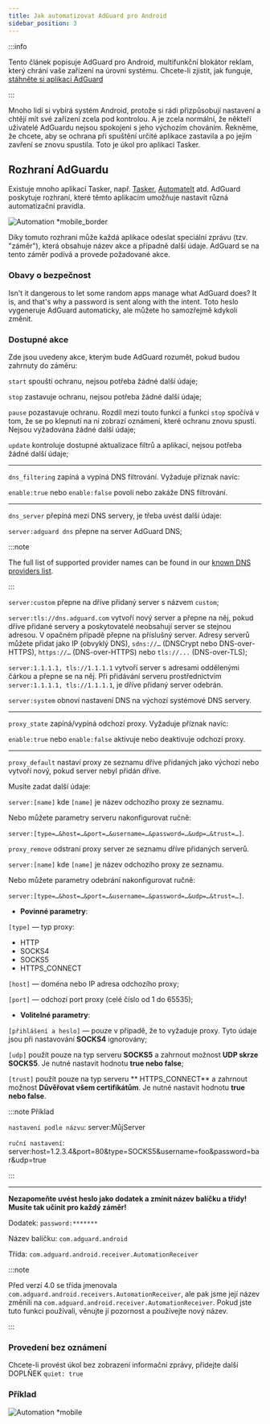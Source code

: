 ```yaml
---
title: Jak automatizovat AdGuard pro Android
sidebar_position: 3
---
```


:::info

Tento článek popisuje AdGuard pro Android, multifunkční blokátor reklam, který chrání vaše zařízení na úrovni systému. Chcete-li zjistit, jak funguje, [stáhněte si aplikaci AdGuard](https://agrd.io/download-kb-adblock)

:::

Mnoho lidí si vybírá systém Android, protože si rádi přizpůsobují nastavení a chtějí mít své zařízení zcela pod kontrolou. A je zcela normální, že někteří uživatelé AdGuardu nejsou spokojeni s jeho výchozím chováním. Řekněme, že chcete, aby se ochrana při spuštění určité aplikace zastavila a po jejím zavření se znovu spustila. Toto je úkol pro aplikaci Tasker.

## Rozhraní AdGuardu

Existuje mnoho aplikací Tasker, např. [Tasker](https://play.google.com/store/apps/details?id=net.dinglisch.android.taskerm&noprocess), [AutomateIt](https://play.google.com/store/apps/details?id=AutomateIt.mainPackage&noprocess) atd. AdGuard poskytuje rozhraní, které těmto aplikacím umožňuje nastavit různá automatizační pravidla.

![Automation *mobile_border](https://cdn.adtidy.org/blog/new/mmwmfautomation.jpg)

Díky tomuto rozhraní může každá aplikace odeslat speciální zprávu (tzv. "záměr"), která obsahuje název akce a případně další údaje. AdGuard se na tento záměr podívá a provede požadované akce.

### Obavy o bezpečnost

Isn't it dangerous to let some random apps manage what AdGuard does? It is, and that's why a password is sent along with the intent. Toto heslo vygeneruje AdGuard automaticky, ale můžete ho samozřejmě kdykoli změnit.

### Dostupné akce

Zde jsou uvedeny akce, kterým bude AdGuard rozumět, pokud budou zahrnuty do záměru:

`start` spouští ochranu, nejsou potřeba žádné další údaje;

`stop` zastavuje ochranu, nejsou potřeba žádné další údaje;

`pause` pozastavuje ochranu. Rozdíl mezi touto funkcí a funkcí `stop` spočívá v tom, že se po klepnutí na ni zobrazí oznámení, které ochranu znovu spustí. Nejsou vyžadována žádné další údaje;

`update` kontroluje dostupné aktualizace filtrů a aplikací, nejsou potřeba žádné další údaje;

-----

`dns_filtering` zapíná a vypíná DNS filtrování. Vyžaduje příznak navíc:

`enable:true` nebo `enable:false` povolí nebo zakáže DNS filtrování.

-----

`dns_server` přepíná mezi DNS servery, je třeba uvést další údaje:

 `server:adguard dns` přepne na server AdGuard DNS;

:::note

The full list of supported provider names can be found in our [known DNS providers list](https://adguard-dns.io/kb/general/dns-providers/).

:::

 `server:custom` přepne na dříve přidaný server s názvem `custom`;

 `server:tls://dns.adguard.com` vytvoří nový server a přepne na něj, pokud dříve přidané servery a poskytovatelé neobsahují server se stejnou adresou. V opačném případě přepne na příslušný server. Adresy serverů můžete přidat jako IP (obvyklý DNS), `sdns://…` (DNSCrypt nebo DNS-over-HTTPS), `https://…` (DNS-over-HTTPS) nebo  `tls://...` (DNS-over-TLS);

 `server:1.1.1.1, tls://1.1.1.1` vytvoří server s adresami oddělenými čárkou a přepne se na něj. Při přidávání serveru prostřednictvím `server:1.1.1.1, tls://1.1.1.1`, je dříve přidaný server odebrán.

 `server:system` obnoví nastavení DNS na výchozí systémové DNS servery.

 -----

`proxy_state` zapíná/vypíná odchozí proxy.  Vyžaduje příznak navíc:

`enable:true` nebo `enable:false` aktivuje nebo deaktivuje odchozí proxy.

-----

`proxy_default` nastaví proxy ze seznamu dříve přidaných jako výchozí nebo vytvoří nový, pokud server nebyl přidán dříve.

Musíte zadat další údaje:

`server:[name]` kde `[name]` je název odchozího proxy ze seznamu.

Nebo můžete parametry serveru nakonfigurovat ručně:

`server:[type=…&host=…&port=…&username=…&password=…&udp=…&trust=…]`.

`proxy_remove` odstraní proxy server ze seznamu dříve přidaných serverů.

`server:[name]` kde `[name]` je název odchozího proxy ze seznamu.

Nebo můžete parametry odebrání nakonfigurovat ručně:

`server:[type=…&host=…&port=…&username=…&password=…&udp=…&trust=…]`.

- **Povinné parametry**:

`[type]` — typ proxy:

- HTTP
- SOCKS4
- SOCKS5
- HTTPS_CONNECT

`[host]` — doména nebo IP adresa odchozího proxy;

`[port]` — odchozí port proxy (celé číslo od 1 do 65535);

- **Volitelné parametry**:

 `[přihlášení a heslo]` — pouze v případě, že to vyžaduje proxy. Tyto údaje jsou při nastavování **SOCKS4** ignorovány;

 `[udp]` použít pouze na typ serveru **SOCKS5** a zahrnout možnost **UDP skrze SOCKS5**. Je nutné nastavit hodnotu **true nebo false**;

 `[trust]` použít pouze na typ serveru ** HTTPS_CONNECT** a zahrnout možnost **Důvěřovat všem certifikátům**. Je nutné nastavit hodnotu **true nebo false**.

:::note Příklad

`nastavení podle názvu`: server:MůjServer

 `ruční nastavení`: server:host=1.2.3.4&port=80&type=SOCKS5&username=foo&password=bar&udp=true


:::

-----

**Nezapomeňte uvést heslo jako dodatek a zmínit název balíčku a třídy! Musíte tak učinit pro každý záměr!**

Dodatek: `password:*******`

Název balíčku: `com.adguard.android`

Třída: `com.adguard.android.receiver.AutomationReceiver`

:::note

Před verzí 4.0 se třída jmenovala `com.adguard.android.receivers.AutomationReceiver`, ale pak jsme její název změnili na `com.adguard.android.receiver.AutomationReceiver`. Pokud jste tuto funkci používali, věnujte jí pozornost a používejte nový název.

:::

### Provedení bez oznámení

Chcete-li provést úkol bez zobrazení informační zprávy, přidejte další DOPLŇEK `quiet: true`

### Příklad

![Automation *mobile](https://cdn.adtidy.org/content/kb/ad_blocker/android/solving_problems/tasker/automation2.png)
